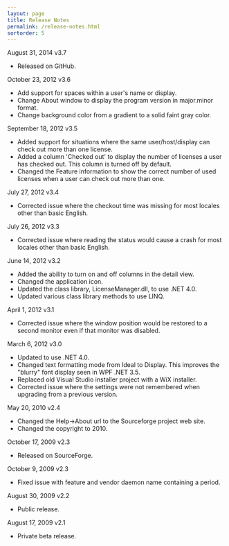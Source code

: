 ```yaml
---
layout: page
title: Release Notes
permalink: /release-notes.html
sortorder: 5
---
```


August 31, 2014 v3.7

* Released on GitHub.

October 23, 2012 v3.6

* Add support for spaces within a user's name or display.
* Change About window to display the program version in major.minor format.
* Change background color from a gradient to a solid faint gray color.

September 18, 2012 v3.5

* Added support for situations where the same user/host/display can check out more than one license.
* Added a column 'Checked out' to display the number of licenses a user has checked out. This column is turned off by default.
* Changed the Feature information to show the correct number of used licenses when a user can check out more than one.

July 27, 2012 v3.4

* Corrected issue where the checkout time was missing for most locales other than basic English.

July 26, 2012 v3.3

* Corrected issue where reading the status would cause a crash for most locales other than basic English.

June 14, 2012 v3.2

* Added the ability to turn on and off columns in the detail view.
* Changed the application icon.
* Updated the class library, LicenseManager.dll, to use .NET 4.0.
* Updated various class library methods to use LINQ.

April 1, 2012 v3.1

* Corrected issue where the window position would be restored to a second monitor even if that monitor was disabled.

March 6, 2012 v3.0

* Updated to use .NET 4.0.
* Changed text formatting mode from Ideal to Display. This improves the "blurry" font display seen in WPF .NET 3.5.
* Replaced old Visual Studio installer project with a WiX installer.
* Corrected issue where the settings were not remembered when upgrading from a previous version.

May 20, 2010 v2.4

* Changed the Help&rarr;About url to the Sourceforge project web site.
* Changed the copyright to 2010.

October 17, 2009 v2.3

* Released on SourceForge.

October 9, 2009 v2.3

* Fixed issue with feature and vendor daemon name containing a period.

August 30, 2009 v2.2

* Public release.

August 17, 2009 v2.1

* Private beta release.

